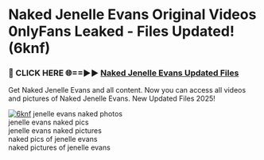 # Naked Jenelle Evans Original Videos 0nlyFans Leaked - Files Updated! (6knf)

<h3>🔴 CLICK HERE 🌐==►► <a href="https://tinyurl.com/up5wt9bj" rel="nofollow">Naked Jenelle Evans Updated Files</a></h3>

Get Naked Jenelle Evans and all content. Now you can access all videos and pictures of Naked Jenelle Evans. New Updated Files 2025!

[![6knf](https://i.imgur.com/ABiUzMV.gif)](https://tinyurl.com/up5wt9bj)
jenelle evans naked photos<br>
jenelle evans naked pics<br>
jenelle evans naked pictures<br>
naked pics of jenelle evans<br>
naked pictures of jenelle evans